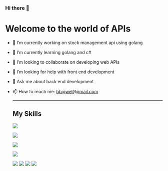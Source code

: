 ### Hi there 👋

<body>
<div>
<h1>Welcome to the world of APIs</h1>
  
- 🔭 I’m currently working on stock management api using golang
- 🌱 I’m currently learning golang and c#
- 👯 I’m looking to collaborate on developing web APIs
- 🤔 I’m looking for help with front end development
- 💬 Ask me about back end development
- 📫 How to reach me: bbigwel@gmail.com
  
  <hr/>
  <h2>
    My Skills
  </h2>
  
  <img src="https://camo.githubusercontent.com/55dbc77343d834fdb9ffb1c09630dd1d99f91f04ea8463dfd0a7e1c409246011/68747470733a2f2f696d672e736869656c64732e696f2f62616467652f4b6962616e612d3030353537313f7374796c653d666f722d7468652d6261646765266c6f676f3d4b6962616e61266c6f676f436f6c6f723d7768697465"
    />
  
  <img
       src="https://camo.githubusercontent.com/4d998de65effde43f6a487ad955a2b52fc5f0737d99dba38e2525631ce0be9cb/68747470733a2f2f696d672e736869656c64732e696f2f62616467652f417a7572655f4465764f70732d3030373844373f7374796c653d666f722d7468652d6261646765266c6f676f3d617a7572652d6465766f7073266c6f676f436f6c6f723d7768697465"
  />
  
  <img
      src="https://camo.githubusercontent.com/52663921701c1d77d46d1bbb26d67e3159fad8c9be11fd719d97816dff808683/68747470733a2f2f696d672e736869656c64732e696f2f62616467652f417a7572655f46756e6374696f6e732d3030363241443f7374796c653d666f722d7468652d6261646765266c6f676f3d617a7572652d66756e6374696f6e73266c6f676f436f6c6f723d7768697465" 
   />
  
  <img 
      src="https://camo.githubusercontent.com/e635c8509d513fd5ed5c9127dadd45efa44cc00a2be24da4e71bfd8afe58c631/68747470733a2f2f696d672e736869656c64732e696f2f62616467652f6d6963726f736f6674253230617a7572652d3030383944363f7374796c653d666f722d7468652d6261646765266c6f676f3d6d6963726f736f66742d617a757265266c6f676f436f6c6f723d7768697465" 
   />
  
  <img src="https://camo.githubusercontent.com/72e92f69f36703548704a9eeda2a9889c2756b5e08f01a9aec6e658c148d014e/68747470733a2f2f696d672e736869656c64732e696f2f62616467652f4d6f6e676f44422d3445413934423f7374796c653d666f722d7468652d6261646765266c6f676f3d6d6f6e676f6462266c6f676f436f6c6f723d7768697465"/>
  
  <img src="https://camo.githubusercontent.com/fceb87783f8368321f404247f93dcf39d5a11a8a4a058842252a569968de5b45/68747470733a2f2f696d672e736869656c64732e696f2f62616467652f41646f626525323050686f746f73686f702d3331413846463f7374796c653d666f722d7468652d6261646765266c6f676f3d41646f626525323050686f746f73686f70266c6f676f436f6c6f723d626c61636b" />
  
  <img src="https://camo.githubusercontent.com/adfd8188c10cefc9545f6582f980e80953d0f57a559c4b5e2214a956a7b08489/68747470733a2f2f696d672e736869656c64732e696f2f62616467652f2e4e45542d3531324244343f7374796c653d666f722d7468652d6261646765266c6f676f3d646f746e6574266c6f676f436f6c6f723d7768697465"/>
  
  <img src="https://camo.githubusercontent.com/dd433625a6e00049c26f08143705ff9e32d5da44f503f1be133664b11e37e34b/68747470733a2f2f696d672e736869656c64732e696f2f62616467652f432532332d3233393132303f7374796c653d666f722d7468652d6261646765266c6f676f3d632d7368617270266c6f676f436f6c6f723d7768697465"/>
  
  </div>
</body>
